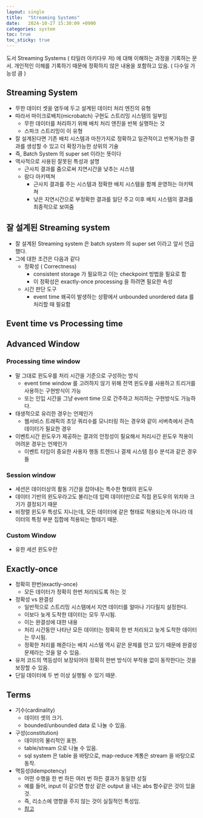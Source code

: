 ```yaml
---
layout: single
title:  "Streaming Systems"
date:   2024-10-27 15:30:09 +0900
categories: system
toc: true
toc_sticky: true
---
```



도서 Streaming Systems ( 타일러 아키다우 저) 에 대해 이해하는 과정을 기록하는 문서. 
개인적인 이해를 기록하기 때문에 정확하지 않은 내용을 포함하고 있음. ( 다수일 가능성 큼 ) 


## Streaming System

* 무한 데이터 셋을 염두에 두고 설계된 데이터 처리 엔진의 유형
* 따라서 마이크로배치(microbatch) 구현도 스트리밍 시스템의 일부임
  * 무한 데이터를 처리하기 위해 배치 처리 엔진을 반복 실행하는 것
  * 스파크 스트리밍이 이 유형
* 잘 설계된다면 기존 배치 시스템과 마찬가지로 정확하고 일관적이고 반복가능한 결과를 생성할 수 있고 더 확장가능한 상위의 기술
* 즉, Batch System 의 super set 이라는 뜻이다
* 역사적으로 사용된 잘못된 특성과 설명
  * 근사치 결과를 줌으로써 지연시간을 낮추는 시스템
  * 람다 아키텍쳐
    * 근사치 결과를 주는 시스템과 정확한 배치 시스템을 함께 운영하는 아키텍쳐
    * 낮은 지연시간으로 부정확한 결과를 일단 주고 이후 배치 시스템의 결과를 최종적으로 보여줌

## 잘 설계된 Streaming system 

* 잘 설계된 Streaming system 은 batch system 의 super set 이라고 앞서 언급했다. 
* 그에 대한 조건은 다음과 같다
  * 정확성 ( Correctness)
    * consistent storage 가 필요하고 이는 checkpoint 방법을 필요로 함
    * 이 정확성은 exactly-once processing 을 하려면 필요한 속성
  * 시간 판단 도구
    * event time 왜곡이 발생하는 상황에서 unbounded unordered data 를 처리할 때 필요함  



## Event time vs Processing time


## Advanced Window

### Processing time window

* 말 그대로 윈도우를 처리 시간을 기준으로 구성하는 방식
  * event time window 를 고려하지 않기 위해 전역 윈도우를 사용하고 트리거를 사용하는 구현방식이 가능
  * 또는 인입 시간을 그냥 event time 으로 간주하고 처리하는 구현방식도 가능하다. 
* 태생적으로 유리한 경우는 언제인가
  * 웹서비스 트래픽의 초당 쿼리수를 모니터링 하는 경우와 같이 서버측에서 관측 데이터가 필요한 경우
* 이벤트시간 윈도우가 제공하는 결과의 안정성이 필요해서 처리시간 윈도우 적용이 어려운 경우는 언제인가
  * 이벤트 타임이 중요한 사용자 행동 트렌드나 결제 시스템 점수 분석과 같은 경우들

### Session window

* 세션은 데이터상의 활동 기간을 잡아내는 특수한 형태의 윈도우
* 데이터 기반의 윈도우라고도 불리는데 입력 데이터만으로 직접 윈도우의 위치와 크기가 결정되기 때문
* 비정렬 윈도우 특성도 지니는데, 모든 데이터에 같은 형태로 적용되는게 아니라 데이터의 특정 부분 집합에 적용되는 형태기 때문. 

### Custom Window

* 유한 세션 윈도우란

## Exactly-once

* 정확히 한번(exactly-once)
  * 모든 데이터가 정확히 한번 처리되도록 하는 것 
* 정확성 vs 완결성
  * 일반적으로 스트리밍 시스템에서 지연 데이터를 얼마나 기다릴지 설정한다. 
  * 이보다 늦게 도착한 데이터는 모두 무시됨. 
  * 이는 완결성에 대한 내용
  * 처리 시간동안 나타난 모든 데이터는 정확히 한 번 처리되고 늦게 도착한 데이터는 무시됨.
  * 정확한 처리를 해준다는 배치 시스템 역시 같은 문제를 안고 있기 때문에 완결성 문제라는 것을 알 수 있음. 
* 유저 코드의 멱등성이 보장되어야 정확히 한번 방식이 부작용 없이 동작한다는 것을 보장할 수 있음. 
* 단일 데이터에 두 번 이상 실행될 수 있기 때문.
 


## Terms

* 기수(cardinality)
  * 데이터 셋의 크기. 
  * bounded/unbounded data 로 나눌 수 있음. 
* 구성(constitution)
  * 데이터의 물리적인 표현. 
  * table/stream 으로 나눌 수 있음. 
  * sql system 은 table 을 바탕으로, map-reduce 계통은 stream 을 바탕으로 동작. 
* 멱등성(Idempotency)
  * 어떤 수행을 한 번 하든 여러 번 하든 결과가 동일한 성질
  * 예를 들어, input 이 같으면 항상 같은 output 을 내는 abs 함수같은 것이 있을 것. 
  * 즉, 리소스에 영향을 주지 않는 것이 실질적인 특성임. 
  * [참고](https://yozm.wishket.com/magazine/detail/2106/)

